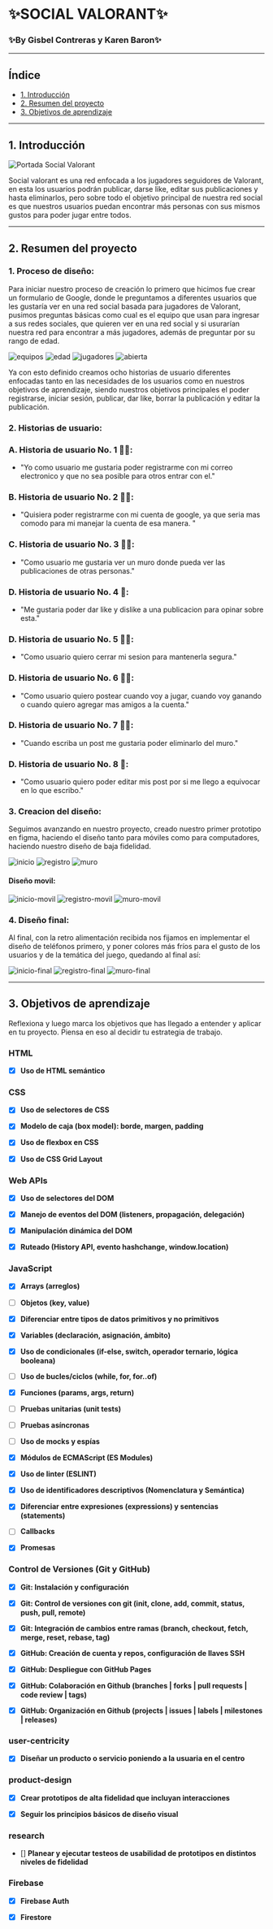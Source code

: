 # ✨SOCIAL VALORANT✨
### ✨By Gisbel Contreras y Karen Baron✨

---
## Índice

* [1. Introducción](#1-introducción)
* [2. Resumen del proyecto](#2-resumen-del-proyecto)
* [3. Objetivos de aprendizaje](#3-objetivos-de-aprendizaje)

------

## 1. Introducción

![Portada Social Valorant](src/img-readme/portada.png)

Social valorant es una red enfocada a los jugadores seguidores de Valorant, en esta los usuarios podrán publicar, darse like, editar sus publicaciones y hasta eliminarlos, pero sobre todo el objetivo principal de nuestra red social es que nuestros usuarios puedan encontrar más personas con sus mismos gustos para poder jugar entre todos.

----

## 2. Resumen del proyecto
### 1. Proceso de diseño:

Para iniciar nuestro proceso de creación lo primero que hicimos fue crear un formulario de Google, donde le preguntamos a diferentes usuarios que les gustaría ver en una red social basada para jugadores de Valorant, pusimos preguntas básicas como cual es el equipo que usan para ingresar a sus redes sociales, que quieren ver en una red social y si usurarían nuestra red para encontrar a más jugadores, además de preguntar por su rango de edad.

![equipos](src/img-readme/rango-equipo.png)
![edad](src/img-readme/rango-edad.png)
![jugadores](src/img-readme/rango-jugadores.png)
![abierta](src/img-readme/rango-respuestaabierta.png)

Ya con esto definido creamos ocho historias de usuario diferentes enfocadas tanto en las necesidades de los usuarios como en nuestros objetivos de aprendizaje, siendo nuestros objetivos principales el poder registrarse, iniciar sesión, publicar, dar like, borrar la publicación y editar la publicación.

### 2. Historias de usuario:

### A. Historia de usuario No. 1 👩‍🦰:
- "Yo como usuario me gustaria poder registrarme con mi correo electronico y que no sea posible para otros entrar con el."

### B. Historia de usuario No. 2 👨‍🦱:
- "Quisiera poder registrarme con mi cuenta de google, ya que seria mas comodo para mi manejar la cuenta de esa manera.
"

### C. Historia de usuario No. 3 👩‍🦱:
- "Como usuario me gustaria ver un muro donde pueda ver las publicaciones de otras personas."

### D. Historia de usuario No. 4 🧑:
- "Me gustaria poder dar like y dislike a una publicacion para opinar sobre esta."

### D. Historia de usuario No. 5 👱‍♀️:
- "Como usuario quiero cerrar mi sesion para mantenerla segura."

### D. Historia de usuario No. 6 👩‍🦳:
- "Como usuario quiero postear cuando voy a jugar, cuando voy ganando o cuando quiero agregar mas amigos a la cuenta."

### D. Historia de usuario No. 7 👨‍🦲:
- "Cuando escriba un post me gustaria poder eliminarlo del muro."

### D. Historia de usuario No. 8 🧒:
- "Como usuario quiero poder editar mis post por si me llego a equivocar en lo que escribo."


### 3. Creacion del diseño:

Seguimos avanzando en nuestro proyecto, creado nuestro primer prototipo en figma, haciendo el diseño tanto para móviles como para computadores, haciendo nuestro diseño de baja fidelidad.

![inicio](src/img-readme/inicio.png)
![registro](src/img-readme/registro.png)
![muro](src/img-readme/publicacion.png)

#### Diseño movil:
![inicio-movil](src/img-readme/inicio-mobil.png)
![registro-movil](src/img-readme/regitro-mobil.png)
![muro-movil](src/img-readme/publicacionmobil.png)

### 4. Diseño final:

Al final, con la retro alimentación recibida nos fijamos en implementar el diseño de teléfonos primero, y poner colores más fríos para el gusto de los usuarios y de la temática del juego, quedando al final así:

![inicio-final](src/img-readme/inicio-final.png)
![registro-final](src/img-readme/registro-final.png)
![muro-final](src/img-readme/muro-final.png)


----
## 3. Objetivos de aprendizaje

Reflexiona y luego marca los objetivos que has llegado a entender y aplicar en tu proyecto. Piensa en eso al decidir tu estrategia de trabajo.

### HTML

- [X] **Uso de HTML semántico**

### CSS

- [X] **Uso de selectores de CSS**

- [X] **Modelo de caja (box model): borde, margen, padding**

- [X] **Uso de flexbox en CSS**

- [X] **Uso de CSS Grid Layout**

### Web APIs

- [X] **Uso de selectores del DOM**

- [X] **Manejo de eventos del DOM (listeners, propagación, delegación)**

- [X] **Manipulación dinámica del DOM**

- [X] **Ruteado (History API, evento hashchange, window.location)**

### JavaScript

- [X] **Arrays (arreglos)**

- [ ] **Objetos (key, value)**

- [X] **Diferenciar entre tipos de datos primitivos y no primitivos**

- [X] **Variables (declaración, asignación, ámbito)**

- [X] **Uso de condicionales (if-else, switch, operador ternario, lógica booleana)**

- [ ] **Uso de bucles/ciclos (while, for, for..of)**

- [X] **Funciones (params, args, return)**

- [ ] **Pruebas unitarias (unit tests)**

- [ ] **Pruebas asíncronas**

- [ ] **Uso de mocks y espías**

- [X] **Módulos de ECMAScript (ES Modules)**

- [X] **Uso de linter (ESLINT)**

- [X] **Uso de identificadores descriptivos (Nomenclatura y Semántica)**

- [X] **Diferenciar entre expresiones (expressions) y sentencias (statements)**

- [ ] **Callbacks**

- [X] **Promesas**

### Control de Versiones (Git y GitHub)

- [X] **Git: Instalación y configuración**

- [X] **Git: Control de versiones con git (init, clone, add, commit, status, push, pull, remote)**

- [X] **Git: Integración de cambios entre ramas (branch, checkout, fetch, merge, reset, rebase, tag)**

- [X] **GitHub: Creación de cuenta y repos, configuración de llaves SSH**

- [X] **GitHub: Despliegue con GitHub Pages**

- [X] **GitHub: Colaboración en Github (branches | forks | pull requests | code review | tags)**

- [X] **GitHub: Organización en Github (projects | issues | labels | milestones | releases)**

### user-centricity

- [X] **Diseñar un producto o servicio poniendo a la usuaria en el centro**

### product-design

- [X] **Crear prototipos de alta fidelidad que incluyan interacciones**

- [X] **Seguir los principios básicos de diseño visual**

### research

- [] **Planear y ejecutar testeos de usabilidad de prototipos en distintos niveles de fidelidad**

### Firebase

- [X] **Firebase Auth**

- [X] **Firestore**

